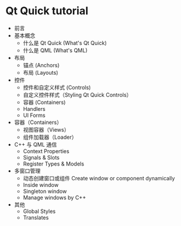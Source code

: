 # Qt Quick tutorial

 - 前言
 - 基本概念
   - 什么是 Qt Quick (What's Qt Quick)
   - 什么是 QML (What's QML)
 - 布局
   - 锚点 (Anchors)
   - 布局 (Layouts)
 - 控件
   - 控件和自定义样式 (Controls)
   - 自定义控件样式（Styling Qt Quick Controls）
   - 容器 (Containers)
   - Handlers
   - UI Forms
 - 容器（Containers）
   - 视图容器（Views）
   - 组件加载器（Loader）
 - C++ 与 QML 通信
   - Context Properties
   - Signals & Slots
   - Register Types & Models
 - 多窗口管理
   - 动态创建窗口或组件 Create window or component dynamically
   - Inside window
   - Singleton window
   - Manage windows by C++
 - 其他
   - Global Styles
   - Translates

